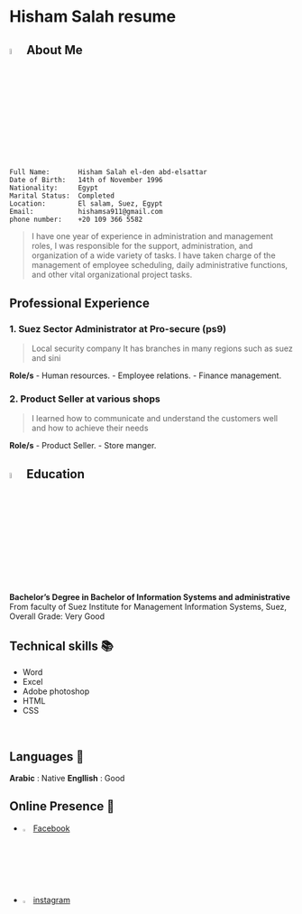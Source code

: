 # Hisham Salah resume

## <img style="width:5%" alt="aboueMe" src="https://cdn-icons-png.flaticon.com/512/189/189664.png">  About Me 
```
Full Name:       Hisham Salah el-den abd-elsattar 
Date of Birth:   14th of November 1996
Nationality:     Egypt
Marital Status:  Completed
Location:        El salam, Suez, Egypt
Email:           hishamsa911@gmail.com
phone number:    +20 109 366 5582
```
> I have one year of experience in administration and management roles, I was responsible for the support, administration, and organization of a wide variety of tasks. I have taken charge of the management of employee scheduling, daily administrative functions, and other vital organizational project tasks.

## Professional Experience 

### 1. Suez Sector Administrator at Pro-secure (ps9)
> Local security company 
> It has branches in many regions such as suez and sini

**Role/s** 
    - Human resources.
    - Employee relations.
    - Finance management.

### 2. Product Seller at various shops
> I learned how to communicate and understand the customers well and how to achieve their needs

**Role/s** 
    - Product Seller.
    - Store manger.

##  <img style="width:5%" alt="aboueMe" src="https://cdn-icons-png.flaticon.com/512/2232/2232688.png">  Education

**Bachelor’s Degree in Bachelor of Information Systems and administrative**
<br>
From faculty of Suez Institute for Management Information Systems, Suez, Overall Grade: Very Good



## Technical skills 📚
- Word
- Excel
- Adobe photoshop
- HTML
- CSS

<br>

## Languages 💬

**Arabic**   : Native 
**Engllish** : Good

## Online Presence 🔗 

- <img style="width:3%" alt="Facebook" src="https://img.icons8.com/fluency/344/facebook-new.png">  [Facebook](https://www.facebook.com/HishamSa1196)
- <img style="width:3%" alt="instagram" src="https://img.icons8.com/fluency/344/instagram-new.png">  [instagram](https://www.instagram.com/hishaam_sa/) 

